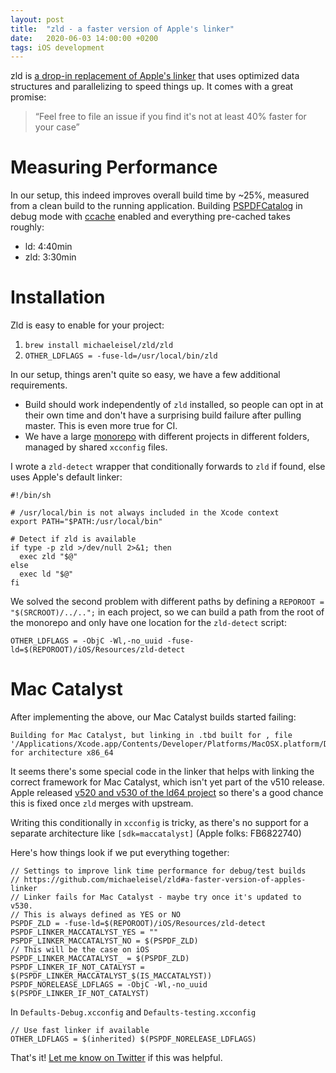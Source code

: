 ```yaml
---
layout: post
title:  "zld - a faster version of Apple's linker"
date:   2020-06-03 14:00:00 +0200
tags: iOS development
---
```


zld is [a drop-in replacement of Apple's linker](https://github.com/michaeleisel/zld) that uses optimized data structures and parallelizing to speed things up. It comes with a great promise:  

> “Feel free to file an issue if you find it's not at least 40% faster for your case”

# Measuring Performance
In our setup, this indeed improves overall build time by ~25%, measured from a clean build to the running application. Building [PSPDFCatalog](https://pspdfkit.com/guides/ios/current/getting-started/example-projects/) in debug mode with [ccache](https://pspdfkit.com/blog/2015/ccache-for-fun-and-profit/) enabled and everything pre-cached takes roughly:

- ld: 4:40min
- zld: 3:30min

# Installation
Zld is easy to enable for your project:

1. `brew install michaeleisel/zld/zld`
2. `OTHER_LDFLAGS = -fuse-ld=/usr/local/bin/zld`

In our setup, things aren't quite so easy, we have a few additional requirements.

- Build should work independently of `zld` installed, so people can opt in at their own time and don't have a surprising build failure after pulling master. This is even more true for CI.
- We have a large [monorepo](https://pspdfkit.com/blog/2019/benefits-of-a-monorepo/) with different projects in different folders, managed by shared `xcconfig` files.

I wrote a `zld-detect` wrapper that conditionally forwards to `zld` if found, else uses Apple's default linker:

```
#!/bin/sh

# /usr/local/bin is not always included in the Xcode context
export PATH="$PATH:/usr/local/bin"

# Detect if zld is available
if type -p zld >/dev/null 2>&1; then
  exec zld "$@"
else
  exec ld "$@"
fi
```

We solved the second problem with different paths by defining a `REPOROOT = "$(SRCROOT)/../..";` in each project, so we can build a path from the root of the monorepo and only have one location for the `zld-detect` script:

```
OTHER_LDFLAGS = -ObjC -Wl,-no_uuid -fuse-ld=$(REPOROOT)/iOS/Resources/zld-detect
```

# Mac Catalyst

After implementing the above, our Mac Catalyst builds started failing:

```
Building for Mac Catalyst, but linking in .tbd built for , file '/Applications/Xcode.app/Contents/Developer/Platforms/MacOSX.platform/Developer/SDKs/MacOSX10.15.sdk/System/Library/Frameworks//CoreImage.framework/CoreImage.tbd' for architecture x86_64
```

It seems there's some special code in the linker that helps with linking the correct framework for Mac Catalyst, which isn't yet part of the v510 release. Apple released [v520 and v530 of the ld64 project](https://opensource.apple.com/source/ld64/) so there's a good chance this is fixed once `zld` merges with upstream.

Writing this conditionally in `xcconfig` is tricky, as there's no support for a separate architecture like `[sdk=maccatalyst]` (Apple folks: FB6822740)

Here's how things look if we put everything together:

```
// Settings to improve link time performance for debug/test builds
// https://github.com/michaeleisel/zld#a-faster-version-of-apples-linker
// Linker fails for Mac Catalyst - maybe try once it's updated to v530.
// This is always defined as YES or NO
PSPDF_ZLD = -fuse-ld=$(REPOROOT)/iOS/Resources/zld-detect
PSPDF_LINKER_MACCATALYST_YES = ""
PSPDF_LINKER_MACCATALYST_NO = $(PSPDF_ZLD)
// This will be the case on iOS
PSPDF_LINKER_MACCATALYST_ = $(PSPDF_ZLD)
PSPDF_LINKER_IF_NOT_CATALYST = $(PSPDF_LINKER_MACCATALYST_$(IS_MACCATALYST))
PSPDF_NORELEASE_LDFLAGS = -ObjC -Wl,-no_uuid $(PSPDF_LINKER_IF_NOT_CATALYST)
```

In `Defaults-Debug.xcconfig` and `Defaults-testing.xcconfig`
```
// Use fast linker if available
OTHER_LDFLAGS = $(inherited) $(PSPDF_NORELEASE_LDFLAGS)
```

That's it! [Let me know on Twitter](https://twitter.com/steipete) if this was helpful.